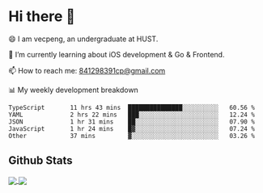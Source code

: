 
# Hi there 👋
😄 I am vecpeng, an undergraduate at HUST.

🌱 I’m currently learning about iOS development & Go & Frontend.

📫 How to reach me: 841298391cp@gmail.com

📊 My weekly development breakdown
<!--START_SECTION:waka-->

```text
TypeScript       11 hrs 43 mins  ███████████████░░░░░░░░░░   60.56 %
YAML             2 hrs 22 mins   ███░░░░░░░░░░░░░░░░░░░░░░   12.24 %
JSON             1 hr 31 mins    ██░░░░░░░░░░░░░░░░░░░░░░░   07.90 %
JavaScript       1 hr 24 mins    █▓░░░░░░░░░░░░░░░░░░░░░░░   07.24 %
Other            37 mins         ▓░░░░░░░░░░░░░░░░░░░░░░░░   03.26 %
```

<!--END_SECTION:waka-->

## Github Stats
<a href="https://github.com/anuraghazra/github-readme-stats">
  <img align="center" src="https://github-readme-stats.vercel.app/api?username=vecpeng&count_private=true&hide=stars" />
</a>
<a href="https://github.com/anuraghazra/convoychat">
  <img align="center" src="https://github-readme-stats.vercel.app/api/top-langs/?username=vecpeng&layout=compact" />
</a>

